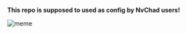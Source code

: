 **This repo is supposed to used as config by NvChad users!**

![meme](https://i.imgur.com/sS3gUTh.jpeg)
